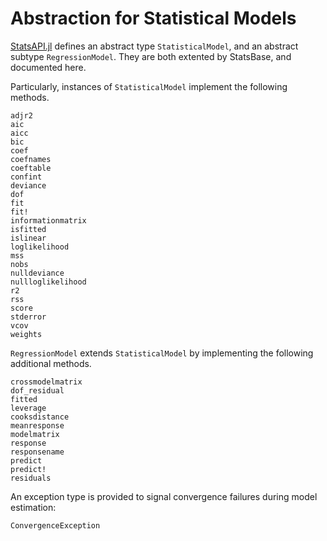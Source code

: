 # Abstraction for Statistical Models

[StatsAPI.jl](https://github.com/JuliaStats/StatsAPI.jl) defines an abstract type `StatisticalModel`,
and an abstract subtype `RegressionModel`. They are both extented by StatsBase, and documented here.

Particularly, instances of `StatisticalModel` implement the following methods.

```@docs
adjr2
aic
aicc
bic
coef
coefnames
coeftable
confint
deviance
dof
fit
fit!
informationmatrix
isfitted
islinear
loglikelihood
mss
nobs
nulldeviance
nullloglikelihood
r2
rss
score
stderror
vcov
weights
```

`RegressionModel` extends `StatisticalModel` by implementing the following additional methods.
```@docs
crossmodelmatrix
dof_residual
fitted
leverage
cooksdistance
meanresponse
modelmatrix
response
responsename
predict
predict!
residuals
```

An exception type is provided to signal convergence failures during model estimation:
```@docs
ConvergenceException
```
